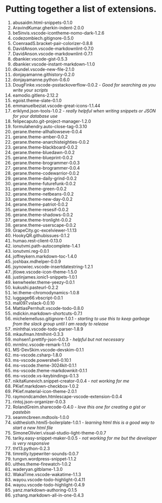 # Putting together a list of extensions.
1. abusaidm.html-snippets-0.1.0                   
2. AravindKumar.gherkin-indent-2.0.0              
3. be5invis.vscode-icontheme-nomo-dark-1.2.6      
4. codezombiech.gitignore-0.5.0                   
5. CoenraadS.bracket-pair-colorizer-0.8.8         
6. DavidAnson.vscode-markdownlint-0.7.0           
7. DavidAnson.vscode-markdownlint-0.7.1           
8. dbankier.vscode-gist-0.5.3                     
9. dbankier.vscode-instant-markdown-1.1.0         
10. dkundel.vscode-new-file-2.1.0                  
11. donjayamanne.githistory-0.2.0                  
12. donjayamanne.python-0.6.0                      
13. DougFinke.vscode-psstackoverflow-0.0.2         - _Good for searching as you write your scripts_
14. eamodio.gitlens-2.12.2                         
15. egoist.theme-slate-0.1.0                       
16. emmanuelbeziat.vscode-great-icons-1.1.44       
17. eriklynd.json-tools-1.0.2                      - _really helpful when writing snippets or JSON for your database use_
18. felipecaputo.git-project-manager-1.2.0         
19. formulahendry.auto-close-tag-0.3.10            
20. gerane.theme-allhallowseve-0.0.4               
21. gerane.theme-amber-0.0.2                       
22. gerane.theme-anarchisteighties-0.0.2           
23. gerane.theme-blackboard-0.0.2                  
24. gerane.theme-bluedawn-0.0.2                    
25. gerane.theme-blueprint-0.0.2                   
26. gerane.theme-brogrammer-0.0.3                  
27. gerane.theme-brogrammer-0.0.4                  
28. gerane.theme-codewarrior-0.0.2                 
29. gerane.theme-daily-grind-0.0.2                 
30. gerane.theme-futurefunk-0.0.2                  
31. gerane.theme-green-0.0.2                       
32. gerane.theme-netbeans-0.0.2                    
33. gerane.theme-new-day-0.0.2                     
34. gerane.theme-patriot-0.0.2                     
35. gerane.theme-resesif-0.0.2                     
36. gerane.theme-shadows-0.0.2                     
37. gerane.theme-tronlight-0.0.2                   
38. gerane.theme-userscape-0.0.2                   
39. GrapeCity.gc-excelviewer-1.1.13                
40. HookyQR.githubissues-0.1.2                     
41. humao.rest-client-0.13.0                       
42. ionutvmi.path-autocomplete-1.4.1               
43. ionutvmi.reg-0.0.1                             
44. joffreykern.markdown-toc-1.4.0                 
45. joshbax.mdhelper-0.0.9                         
46. jsynowiec.vscode-insertdatestring-1.2.1        
47. jtlowe.vscode-icon-theme-1.5.0                 
48. justinjames.ionic1-snippets-1.0.1              
49. kenwheeler.theme-yeezy-0.0.1                   
50. kukushi.pasteurl-0.2.2                         
51. lei.theme-chromodynamics-1.0.8                 
52. luggage66.vbscript-0.0.1                       
53. mal097.vslack-0.0.10                           
54. MattiasPernhult.vscode-todo-0.8.0              
55. mdickin.markdown-shortcuts-0.7.1               
56. michelemelluso.gitignore-1.0.1                 - _starting to use this to keep garbage from the slack group until I am ready to release_
57. minhthai.vscode-todo-parser-1.8.9              
58. mkaufman.htmlhint-0.3.3                        
59. mohsen1.prettify-json-0.0.3                    - _helpful but not necessary_
60. mrmlnc.vscode-remark-1.1.0                     
61. MS-DevSkim.vscode-devskim-0.1.1                
62. ms-vscode.csharp-1.8.0                         
63. ms-vscode.powershell-0.10.1                    
64. ms-vscode.theme-3024kit-0.1.1                  
65. ms-vscode.theme-markdownkit-0.1.1              
66. ms-vscode.vs-keybindings-0.1.3                 
67. nikitaKunevich.snippet-creator-0.0.4           - _not working for me_
68. PKief.markdown-checkbox-1.0.2                  
69. PKief.material-icon-theme-2.0.1                
70. raymondcamden.htmlescape-vscode-extension-0.0.4
71. rintoj.json-organizer-0.0.3                    
72. RolandGreim.sharecode-0.4.0                    - _love this one for creating a gist or pastebin_
73. seanmcbreen.mdtools-1.0.0                      
74. sidthesloth.html5-boilerplate-1.0.1            - _learning html this is a good way to start a new html file_
75. SimoneOlivieri.visual-studio-light-theme-0.0.7 
76. tariky.easy-snippet-maker-0.0.5                - _not working for me but the developer is very responsive_
77. tht13.python-0.2.3                             
78. timreilly.typewriter-sounds-0.0.7              
79. tungvn.wordpress-snippet-1.1.2                 
80. ulthes.theme-firewatch-1.0.2                   
81. waderyan.gitblame-1.3.0                        
82. WakaTime.vscode-wakatime-1.1.3                 
83. wayou.vscode-todo-highlight-0.4.11             
84. wayou.vscode-todo-highlight-0.4.9              
85. yanz.markdown-authoring-0.1.5                  
86. yzhang.markdown-all-in-one-0.4.3               



